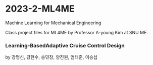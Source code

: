 # 2023-2-ML4ME
Machine Learning for Mechanical Engineering

Class project files for ML4ME by Professor A-young Kim at SNU ME.

### Learning-Based ​Adaptive Cruise Control Design
by 강명신, 강현수, 송민창​, 양진원, 엄태준, 이승섭​